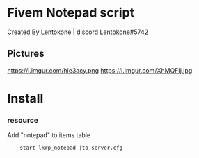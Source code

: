 Fivem Notepad script
===================================

Created By Lentokone | discord Lentokone#5742

## Pictures
https://i.imgur.com/hie3acy.png
https://i.imgur.com/XhMQFIj.jpg

Install
==================
### resource
Add "notepad" to items table

		start lkrp_notepad |to server.cfg
    
